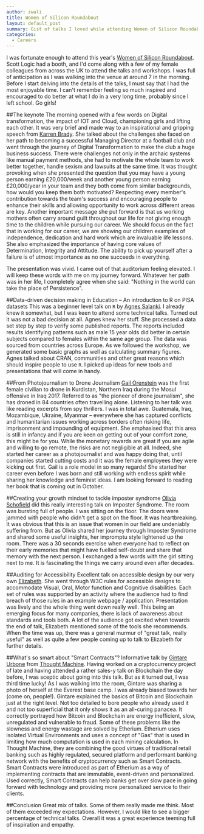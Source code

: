 ```yaml
---
author: zwali
title: Women of Silicon Roundabout
layout: default_post
summary: Gist of talks I loved while attending Women of Silicon Roundabout. The talks were a great mix on Diversity and Inclusion, Championing women, Technology and Motivation.
categories:
  - Careers
---
```


I was fortunate enough to attend this year's [Women of Silicon Roundabout](https://www.women-in-technology.com/). Scott Logic had a booth, and I'd come along with a few of my female colleagues from across the UK to attend the talks and workshops. I was full of anticipation as I was walking into the venue at around 7 in the morning. Before I start delving into the details of the talks, I must say that I had the most enjoyable time. I can't remember feeling so much inspired and encouraged to do better at what I do in a very long time, probably since I left school. Go girls!

##The keynote
The morning opened with a few words on Digital transformation, the impact of IOT and Cloud, championing girls and lifting each other. It was very brief and made way to an inspirational and gripping speech from [Karren Brady](https://en.wikipedia.org/wiki/Karren_Brady). She talked about the challenges she faced on her path to becoming a successful Managing Director at a football club and went through the journey of Digital Transformation to make the club a huge business success. There were challenges not only in the archaic systems like manual payment methods, she had to motivate the whole team to work better together, handle sexism and lawsuits at the same time. It was thought provoking when she presented the question that you may have a young person earning £20,000/week and another young person earning £20,000/year in your team and they both come from similar backgrounds, how would you keep them both motivated? Respecting every member's contribution towards the team's success and encouraging people to enhance their skills and allowing opportunity to work across different areas are key. Another important message she put forward is that us working mothers often carry around guilt throughout our life for not giving enough time to the children while pursuing our career. We should focus on the fact that in working for our career, we are showing our children examples of independence, dedication and hard work which are invaluable life lessons. She also emphasized the importance of having core values of Determination, Integrity and Attitude.  The ability to pick up yourself after a failure is of utmost importance as no one succeeds in everything.

The presentation was vivid. I came out of that auditorium feeling elevated. I will keep these words with me on my journey forward. Whatever her path was in her life, I completely agree when she said: "Nothing in the world can take the place of Persistence".  

##Data-driven decision making in Education – An introduction to R on PISA datasets
This was a beginner level talk on `R` by [Agnes Salanki](https://twitter.com/salankia?lang=en). I already knew `R` somewhat, but I was keen to attend some technical talks. Turned out it was not a bad decision at all. Agnes knew her stuff. She processed a data set step by step to verify some published reports. The reports included results identifying patterns such as male 15 year olds did better in certain subjects compared to females within the same age group. The data was sourced from countries across Europe. As we followed the workshop, we generated some basic graphs as well as calculating summary figures. Agnes talked about CRAN, communities and other great reasons which should inspire people to use `R`. I picked up ideas for new tools and presentations that will come in handy.

##From Photojournalism to Drone Journalism
[Gail Orenstein](https://www.gailorenstein.com/) was the first female civilian to drone in Kurdistan, Northern Iraq during the Mosul offensive in Iraq 2017. Referred to as "the pioneer of drone journalism", she has droned in 84 countries often travelling alone.  Listening to her talk was like reading excerpts from spy thrillers. I was in total awe. Guatemala, Iraq, Mozambique, Ukraine, Myanmar – everywhere she has captured conflicts and humanitarian issues working across borders often risking life, imprisonment and impounding of equipment. She emphasised that this area is still in infancy and if you are keen on getting out of your comfort zone, this might be for you. While the monetary rewards are great if you are agile and willing to go remote, the risks are not negligible at all. Indeed, she started her career as a photojournalist and was happy doing that, until companies started cutting costs and it was the female employees they were kicking out first. Gail is a role model in so many regards! She started her career even before I was born and still working with endless spirit while sharing her knowledge and feminist ideas. I am looking forward to reading her book that is coming out in October.

##Creating your growth mindset to tackle imposter syndrome
[Olivia Schofield](https://www.oliviaschofield.com/) did this really interesting talk on Imposter Syndrome. The room was bursting full of people. I was sitting on the floor. The doors were jammed with people who didn't get a spot on the floor. It was heartbreaking. It was obvious that this is an issue that women in our field are undeniably suffering from. But as Olivia shared her journey through Imposter Syndrome and shared some useful insights, her impromptu style lightened up the room. There was a 30 seconds exercise when everyone had to  reflect on their early memories that might have fuelled self-doubt and share that memory with the next person. I exchanged a few words with the girl sitting next to me. It is fascinating the things we carry around even after decades.

##Auditing for Accessibility
Excellent talk on accessible design by our very own [Elizabeth](https://blog.scottlogic.com/efiennes/). She went through W3C rules for accessible designs to accommodate Visual, Oral, Motor function and Cognitive disabilities. Each set of rules was supported by an activity where the audience had to find breach of those rules in an example webpage / application. Presentation was lively and the whole thing went down really well. This being an emerging focus for many companies, there is lack of awareness about standards and tools both. A lot of the audience got excited when towards the end of talk, Elizabeth mentioned some of the tools she recommends. When the time was up, there was a general murmur of "great talk, really useful" as well as quite a few people coming up to talk to Elizabeth for further details.

##What's so smart about "Smart Contracts"? 
Informative talk by [Gintare Urbone](https://twitter.com/gintareurbone?lang=en-gb) from [Thought Machine](https://www.thoughtmachine.net/). Having worked on a cryptocurrency project of late and having attended a rather sales-y talk on Blockchain the day before, I was sceptic about going into this talk. But as it turned out, I was third time lucky! As I was walking into the room, Gintare was sharing a photo of herself at the Everest base camp. I was already biased towards her (come on, people!). Gintare explained the basics of Bitcoin and Blockchain just at the right level. Not too detailed to bore people who already used it and not too superficial that it only shows it as an all-curing panacea. It correctly portrayed how Bitcoin and Blockchain are energy inefficient, slow, unregulated and vulnerable to fraud. Some of these problems like the slowness and energy wastage are solved by Etherium. Etherium uses isolated Virtual Environments and uses a concept of "Gas" that is used in limiting how much computation is used in each mining calculation. In Thought Machine, they are combining the good virtues of traditional retail banking such as highly regulated, secured platform and performant banking network with the benefits of cryptocurrency such as Smart Contracts. Smart Contracts were introduced as part of Etherium as a way of implementing contracts that are immutable, event-driven and personalized. Used correctly, Smart Contracts can help banks get over slow pace in going forward with technology and providing more personalized service to their clients.  

##Conclusion
Great mix of talks. Some of them really made me think. Most of them exceeded my expectations. However, I would like to see a bigger percentage of technical talks. Overall it was a great experience teeming full of inspiration and empathy. 
